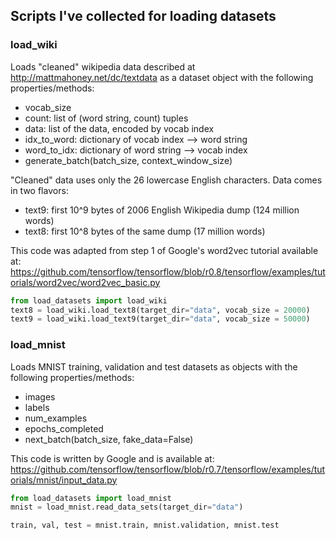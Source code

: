 ## Scripts I've collected for loading datasets

### load_wiki

Loads "cleaned" wikipedia data described at http://mattmahoney.net/dc/textdata
as a dataset object with the following properties/methods:
- vocab_size
- count: list of (word string, count) tuples
- data: list of the data, encoded by vocab index
- idx_to_word: dictionary of vocab index --> word string
- word_to_idx: dictionary of word string --> vocab index
- generate_batch(batch_size, context_window_size)

"Cleaned" data uses only the 26 lowercase English
characters. Data comes in two flavors:
- text9: first 10^9 bytes of 2006 English Wikipedia dump (124 million words)
- text8: first 10^8 bytes of the same dump (17 million words)

This code was adapted from step 1 of Google's word2vec tutorial available at:
https://github.com/tensorflow/tensorflow/blob/r0.8/tensorflow/examples/tutorials/word2vec/word2vec_basic.py

```python
from load_datasets import load_wiki
text8 = load_wiki.load_text8(target_dir="data", vocab_size = 20000)
text9 = load_wiki.load_text9(target_dir="data", vocab_size = 50000)
```

### load_mnist

Loads MNIST training, validation and test datasets as objects with the following
properties/methods:

- images
- labels
- num_examples
- epochs_completed
- next_batch(batch_size, fake_data=False)

This code is written by Google and is available at: https://github.com/tensorflow/tensorflow/blob/r0.7/tensorflow/examples/tutorials/mnist/input_data.py

```python
from load_datasets import load_mnist
mnist = load_mnist.read_data_sets(target_dir="data")

train, val, test = mnist.train, mnist.validation, mnist.test
```
